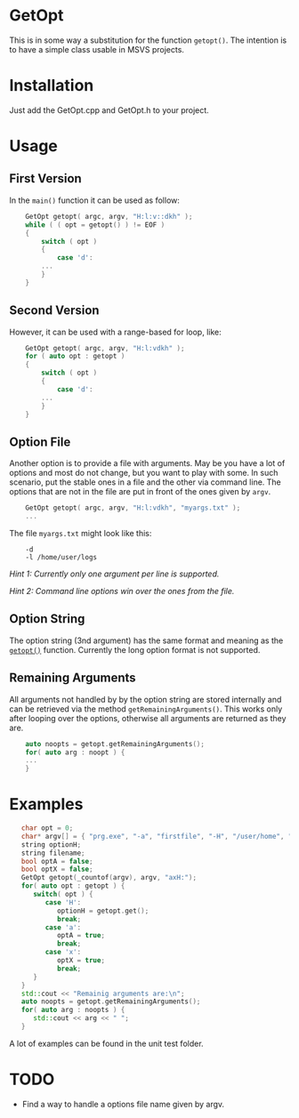 GetOpt
======
This is in some way a substitution for the function `getopt()`.
The intention is to have a simple class usable in MSVS projects.

Installation
============
Just add the GetOpt.cpp and GetOpt.h to your project.

Usage
=====

## First Version ##
In the `main()` function it can be used as follow: 
```CPP
    GetOpt getopt( argc, argv, "H:l:v::dkh" );
    while ( ( opt = getopt() ) != EOF )
    {
        switch ( opt )
        {
			case 'd':
		...
		}
	}
```

## Second Version ##
However, it can be used with a range-based for loop, like:

```CPP
    GetOpt getopt( argc, argv, "H:l:vdkh" );
    for ( auto opt : getopt )
    {
        switch ( opt )
        {
			case 'd':
		...
		}
    }
```
## Option File ##
Another option is to provide a file with arguments. May be you have a lot of options and most
do not change, but you want to play with some. In such scenario, put the stable ones in a file and the other via command line. The options that are not in the file are put in front of the ones given by `argv`.
```CPP
    GetOpt getopt( argc, argv, "H:l:vdkh", "myargs.txt" );
	...
```
The file `myargs.txt` might look like this:
```
	-d
	-l /home/user/logs
```
*Hint 1: Currently only one argument per line is supported.*

*Hint 2: Command line options win over the ones from the file.*
 
## Option String ##
The option string (3nd argument) has the same format and meaning as the [`getopt()`](http://man7.org/linux/man-pages/man3/getopt.3.html) function.
Currently the long option format is not supported.

## Remaining Arguments ##
All arguments not handled by by the option string are stored internally and can be retrieved via the method `getRemainingArguments()`. This works only after looping over the options, otherwise all arguments are returned as they are.
```CPP
	auto noopts = getopt.getRemainingArguments();
	for( auto arg : noopt ) {
	...
	}
```

Examples
========
```CPP
   char opt = 0;
   char* argv[] = { "prg.exe", "-a", "firstfile", "-H", "/user/home", "filename", "-x" };
   string optionH;
   string filename;
   bool optA = false;
   bool optX = false;
   GetOpt getopt(_countof(argv), argv, "axH:");
   for( auto opt : getopt ) {
      switch( opt ) {
         case 'H':
            optionH = getopt.get();
            break;
         case 'a':
            optA = true;
            break;
         case 'x':
            optX = true;
            break;
      }
   }
   std::cout << "Remainig arguments are:\n";
   auto noopts = getopt.getRemainingArguments();
   for( auto arg : noopts ) {
      std::cout << arg << " ";
   }

```
A lot of examples can be found in the unit test folder.

TODO
====
- Find a way to handle a options file name given by argv. 
